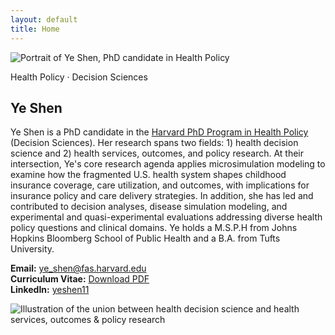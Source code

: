 ```yaml
---
layout: default
title: Home
---
```

<section class="hero">
  <div class="headshot">
    <img src="{{ '/assets/img/YSheadshot.jpg' | relative_url }}"
         alt="Portrait of Ye Shen, PhD candidate in Health Policy"
         class="headshot-img" 
         style="max-width:500px; max-height:500px;"
      />
  </div>
  <div class="hero-text">
    <p class="badge">Health Policy · Decision Sciences</p>
    <h1>Ye Shen</h1>
  </div>
</section>   

Ye Shen is a PhD candidate in the [Harvard PhD Program in Health Policy](https://healthpolicy.fas.harvard.edu/people/ye-shen) (Decision Sciences). Her research spans two fields: 1) health decision science and 2) health services, outcomes, and policy research. At their intersection, Ye's core research agenda applies microsimulation modeling to examine how the fragmented U.S. health system shapes childhood insurance coverage, care utilization, and outcomes, with implications for insurance policy and care delivery strategies. In addition, she has led and contributed to decision analyses, disease simulation modeling, and experimental and quasi-experimental evaluations addressing diverse health policy questions and clinical domains. Ye holds a M.S.P.H from Johns Hopkins Bloomberg School of Public Health and a B.A. from Tufts University. 


**Email:** <a href="mailto:ye_shen@fas.harvard.edu">ye_shen@fas.harvard.edu</a>  
**Curriculum Vitae:** <a href="/yeshen-site/assets/cv/Ye_Shen_CV.pdf" target="_blank" rel="noopener">Download PDF</a>  
**LinkedIn:** <a href="https://www.linkedin.com/in/yeshen11" target="_blank" rel="noopener">yeshen11</a>

<div class="center">
  <img src="{{ '/assets/img/unionof2fields.png' | relative_url }}"
       alt="Illustration of the union between health decision science and health services, outcomes & policy research"
       class="twofields-img"
       style="max-width:500px; height:auto;"
    />
</div>

